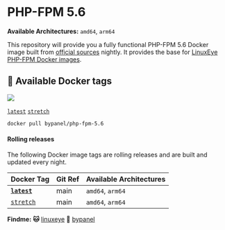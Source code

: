 # PHP-FPM 5.6

**Available Architectures:**  `amd64`, `arm64`

This repository will provide you a fully functional PHP-FPM 5.6 Docker image built from [official sources](https://github.com/php/php-src) nightly. It provides the base for [LinuxEye PHP-FPM Docker images](https://github.com/linuxeye/docker-php-fpm).

## 🐋 Available Docker tags

[![](https://img.shields.io/docker/pulls/bypanel/php-fpm-5.6.svg)](https://hub.docker.com/r/bypanel/php-fpm-5.6)

[`latest`][tag_latest] [`stretch`][tag_stretch]

```bash
docker pull bypanel/php-fpm-5.6
```

#### Rolling releases

The following Docker image tags are rolling releases and are built and updated every night.

| Docker Tag                  | Git Ref |  Available Architectures  |
|-----------------------------|---------|---------------------------|
| **[`latest`][tag_latest]**  |   main  |     `amd64`, `arm64`      |
| [`stretch`][tag_stretch]    |   main  |     `amd64`, `arm64`      |

[tag_latest]: https://github.com/linuxeye/docker-php-fpm-5.6/blob/main/Dockerfile.latest
[tag_stretch]: https://github.com/linuxeye/docker-php-fpm-5.6/blob/main/Dockerfile.stretch

**Findme:**
**🐱** [linuxeye](https://github.com/linuxeye)
**🐋** [bypanel](https://hub.docker.com/u/bypanel)
